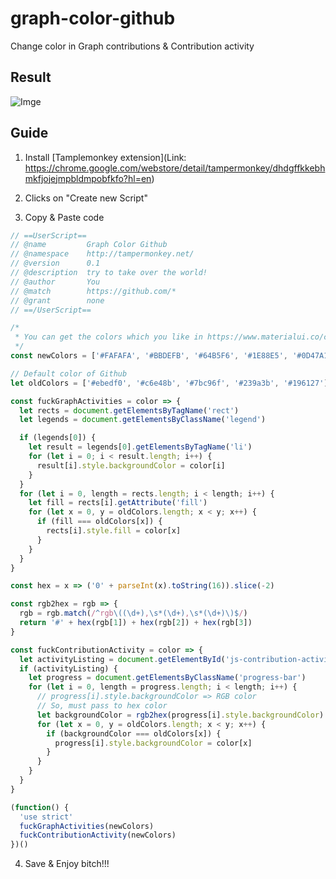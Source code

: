 # graph-color-github

Change color in Graph contributions &amp; Contribution activity

## Result

![Imge](https://i.imgur.com/EibiF24.png)

## Guide

1. Install [Tamplemonkey extension](Link: https://chrome.google.com/webstore/detail/tampermonkey/dhdgffkkebhmkfjojejmpbldmpobfkfo?hl=en)

2. Clicks on "Create new Script"

3. Copy & Paste code

```js
// ==UserScript==
// @name         Graph Color Github
// @namespace    http://tampermonkey.net/
// @version      0.1
// @description  try to take over the world!
// @author       You
// @match        https://github.com/*
// @grant        none
// ==/UserScript==

/*
 * You can get the colors which you like in https://www.materialui.co/colors
 */
const newColors = ['#FAFAFA', '#BBDEFB', '#64B5F6', '#1E88E5', '#0D47A1']

// Default color of Github
let oldColors = ['#ebedf0', '#c6e48b', '#7bc96f', '#239a3b', '#196127']

const fuckGraphActivities = color => {
  let rects = document.getElementsByTagName('rect')
  let legends = document.getElementsByClassName('legend')

  if (legends[0]) {
    let result = legends[0].getElementsByTagName('li')
    for (let i = 0; i < result.length; i++) {
      result[i].style.backgroundColor = color[i]
    }
  }
  for (let i = 0, length = rects.length; i < length; i++) {
    let fill = rects[i].getAttribute('fill')
    for (let x = 0, y = oldColors.length; x < y; x++) {
      if (fill === oldColors[x]) {
        rects[i].style.fill = color[x]
      }
    }
  }
}

const hex = x => ('0' + parseInt(x).toString(16)).slice(-2)

const rgb2hex = rgb => {
  rgb = rgb.match(/^rgb\((\d+),\s*(\d+),\s*(\d+)\)$/)
  return '#' + hex(rgb[1]) + hex(rgb[2]) + hex(rgb[3])
}

const fuckContributionActivity = color => {
  let activityListing = document.getElementById('js-contribution-activity')
  if (activityListing) {
    let progress = document.getElementsByClassName('progress-bar')
    for (let i = 0, length = progress.length; i < length; i++) {
      // progress[i].style.backgroundColor => RGB color
      // So, must pass to hex color
      let backgroundColor = rgb2hex(progress[i].style.backgroundColor)
      for (let x = 0, y = oldColors.length; x < y; x++) {
        if (backgroundColor === oldColors[x]) {
          progress[i].style.backgroundColor = color[x]
        }
      }
    }
  }
}

(function() {
  'use strict'
  fuckGraphActivities(newColors)
  fuckContributionActivity(newColors)
})()
```

4. Save & Enjoy bitch!!!
